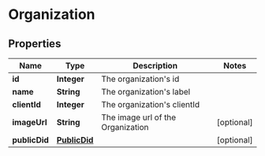 

# Organization


## Properties

Name | Type | Description | Notes
------------ | ------------- | ------------- | -------------
**id** | **Integer** | The organization&#39;s id | 
**name** | **String** | The organization&#39;s label | 
**clientId** | **Integer** | The organization&#39;s clientId | 
**imageUrl** | **String** | The image url of the Organization |  [optional]
**publicDid** | [**PublicDid**](PublicDid.md) |  |  [optional]



